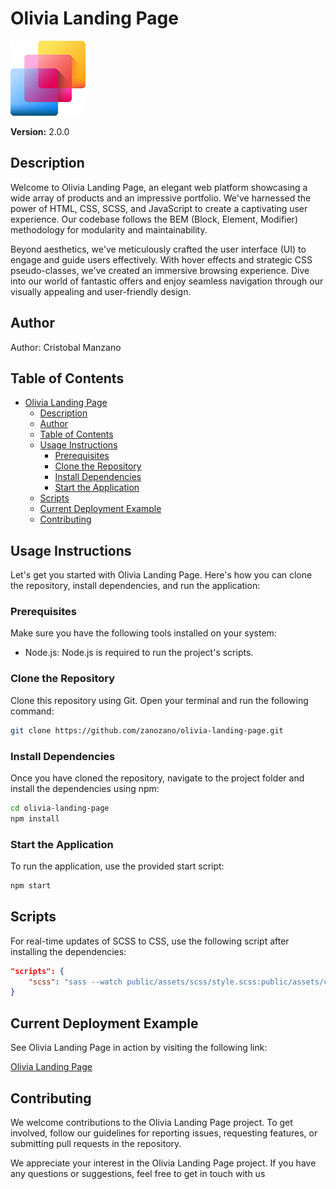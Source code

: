 # Olivia Landing Page

![Olivia Logo](public/assets/img/favicon.png)

**Version:** 2.0.0

## Description

Welcome to Olivia Landing Page, an elegant web platform showcasing a wide array of products and an impressive portfolio. We've harnessed the power of HTML, CSS, SCSS, and JavaScript to create a captivating user experience. Our codebase follows the BEM (Block, Element, Modifier) methodology for modularity and maintainability.

Beyond aesthetics, we've meticulously crafted the user interface (UI) to engage and guide users effectively. With hover effects and strategic CSS pseudo-classes, we've created an immersive browsing experience. Dive into our world of fantastic offers and enjoy seamless navigation through our visually appealing and user-friendly design.

## Author

Author: Cristobal Manzano

## Table of Contents

- [Olivia Landing Page](#olivia-landing-page)
  - [Description](#description)
  - [Author](#author)
  - [Table of Contents](#table-of-contents)
  - [Usage Instructions](#usage-instructions)
    - [Prerequisites](#prerequisites)
    - [Clone the Repository](#clone-the-repository)
    - [Install Dependencies](#install-dependencies)
    - [Start the Application](#start-the-application)
  - [Scripts](#scripts)
  - [Current Deployment Example](#current-deployment-example)
  - [Contributing](#contributing)

## Usage Instructions

Let's get you started with Olivia Landing Page. Here's how you can clone the repository, install dependencies, and run the application:

### Prerequisites

Make sure you have the following tools installed on your system:

- Node.js: Node.js is required to run the project's scripts.

### Clone the Repository

Clone this repository using Git. Open your terminal and run the following command:

```bash
git clone https://github.com/zanozano/olivia-landing-page.git
```

### Install Dependencies

Once you have cloned the repository, navigate to the project folder and install the dependencies using npm:

```bash
cd olivia-landing-page
npm install
```

### Start the Application

To run the application, use the provided start script:

```bash
npm start
```

## Scripts

For real-time updates of SCSS to CSS, use the following script after installing the dependencies:

```json
"scripts": {
    "scss": "sass --watch public/assets/scss/style.scss:public/assets/css/style.css"
}
```

## Current Deployment Example

See Olivia Landing Page in action by visiting the following link:

[Olivia Landing Page](https://olivia-web-61e65.web.app/)

## Contributing

We welcome contributions to the Olivia Landing Page project. To get involved, follow our guidelines for reporting issues, requesting features, or submitting pull requests in the repository.

We appreciate your interest in the Olivia Landing Page project. If you have any questions or suggestions, feel free to get in touch with us

